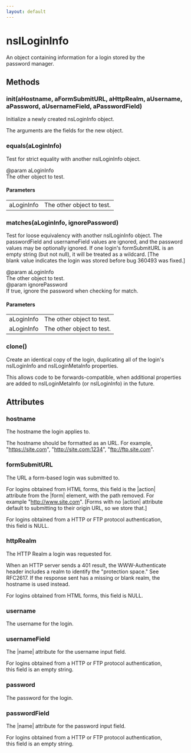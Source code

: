 ```yaml
---
layout: default
---
```


# nsILoginInfo #
  
An object containing information for a login stored by the  
password manager.  
  

## Methods ##

### init(aHostname, aFormSubmitURL, aHttpRealm, aUsername, aPassword, aUsernameField, aPasswordField) ###
  
Initialize a newly created nsLoginInfo object.  
  
The arguments are the fields for the new object.  
  

### equals(aLoginInfo) ###
  
Test for strict equality with another nsILoginInfo object.  
  
@param aLoginInfo  
       The other object to test.  
  

#### Parameters ####

<table>

<tr>
<td>aLoginInfo</td>
<td>       The other object to test.  
</td>
</tr>

</table>

### matches(aLoginInfo, ignorePassword) ###
  
Test for loose equivalency with another nsILoginInfo object. The  
passwordField and usernameField values are ignored, and the password  
values may be optionally ignored. If one login's formSubmitURL is an  
empty string (but not null), it will be treated as a wildcard. [The  
blank value indicates the login was stored before bug 360493 was fixed.]  
  
@param aLoginInfo  
       The other object to test.  
@param ignorePassword  
       If true, ignore the password when checking for match.  
  

#### Parameters ####

<table>

<tr>
<td>aLoginInfo</td>
<td>       The other object to test.  
</td>
</tr>

<tr>
<td>aLoginInfo</td>
<td>       The other object to test.  
</td>
</tr>

</table>

### clone() ###
  
Create an identical copy of the login, duplicating all of the login's  
nsILoginInfo and nsILoginMetaInfo properties.  
  
This allows code to be forwards-compatible, when additional properties  
are added to nsILoginMetaInfo (or nsILoginInfo) in the future.  
  

## Attributes ##

### hostname ###
  
The hostname the login applies to.  
  
The hostname should be formatted as an URL. For example,  
"https://site.com", "http://site.com:1234", "ftp://ftp.site.com".  
  

### formSubmitURL ###
  
The URL a form-based login was submitted to.  
  
For logins obtained from HTML forms, this field is the |action|  
attribute from the |form| element, with the path removed. For  
example "http://www.site.com". [Forms with no |action| attribute  
default to submitting to their origin URL, so we store that.]  
  
For logins obtained from a HTTP or FTP protocol authentication,  
this field is NULL.  
  

### httpRealm ###
  
The HTTP Realm a login was requested for.  
  
When an HTTP server sends a 401 result, the WWW-Authenticate  
header includes a realm to identify the "protection space." See  
RFC2617. If the response sent has a missing or blank realm, the  
hostname is used instead.  
  
For logins obtained from HTML forms, this field is NULL.  
  

### username ###
  
The username for the login.  
  

### usernameField ###
  
The |name| attribute for the username input field.  
  
For logins obtained from a HTTP or FTP protocol authentication,  
this field is an empty string.  
  

### password ###
  
The password for the login.  
  

### passwordField ###
  
The |name| attribute for the password input field.  
  
For logins obtained from a HTTP or FTP protocol authentication,  
this field is an empty string.  
  
